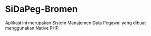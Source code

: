 # SiDaPeg-Bromen
Aplikasi ini merupakan Sistem Manajemen Data Pegawai yang dibuat menggunakan Native PHP.
